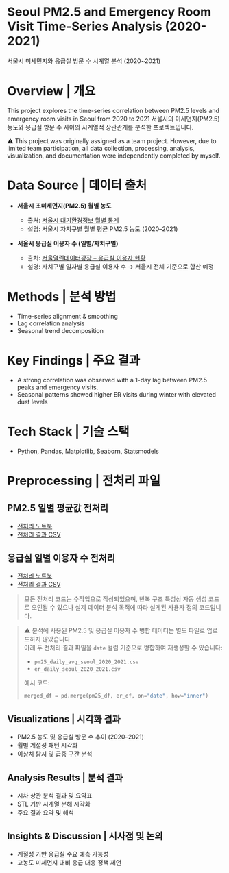 # Seoul PM2.5 and Emergency Room Visit Time-Series Analysis (2020-2021)
서울시 미세먼지와 응급실 방문 수 시계열 분석 (2020~2021)

# Overview | 개요
This project explores the time-series correlation between PM2.5 levels and emergency room visits in Seoul from 2020 to 2021
서울시의 미세먼지(PM2.5) 농도와 응급실 방문 수 사이의 시계열적 상관관게를 분석한 프로젝트입니다.

⚠️ This project was originally assigned as a team project. However, due to limited team participation, all data collection, processing, analysis, visualization, and documentation were independently completed by myself.

# Data Source | 데이터 출처
- **서울시 초미세먼지(PM2.5) 월별 농도**
  - 출처: [서울시 대기환경정보 월별 통계](https://cleanair.seoul.go.kr/statistics/monthAverage)
  - 설명: 서울시 자치구별 월별 평균 PM2.5 농도 (2020–2021)

- **서울시 응급실 이용자 수 (일별/자치구별)**
  - 출처: [서울열린데이터광장 – 응급실 이용자 현황](https://data.seoul.go.kr/dataList/11035/S/2/datasetView.do)
  - 설명: 자치구별 일자별 응급실 이용자 수 → 서울시 전체 기준으로 합산 예정
    
# Methods | 분석 방법
- Time-series alignment & smoothing
- Lag correlation analysis
- Seasonal trend decomposition

# Key Findings | 주요 결과
- A strong correlation was observed with a 1-day lag between PM2.5 peaks and emergency visits.
- Seasonal patterns showed higher ER visits during winter with elevated dust levels

# Tech Stack | 기술 스택
- Python, Pandas, Matplotlib, Seaborn, Statsmodels

# Preprocessing | 전처리 파일

## PM2.5 일별 평균값 전처리

- [전처리 노트북](https://github.com/kde-devs/seoul_air_emergency_analysis/blob/main/pm25_daily_seoul_2020_2021.ipynb)  
- [전처리 결과 CSV](https://github.com/kde-devs/seoul_air_emergency_analysis/blob/main/pm25_daily_avg_seoul_2020_2021.csv)

## 응급실 일별 이용자 수 전처리

- [전처리 노트북](https://github.com/kde-devs/seoul_air_emergency_analysis/blob/main/er_daily_seoul_2020_2021.ipynb)  
- [전처리 결과 CSV](https://github.com/kde-devs/seoul_air_emergency_analysis/blob/main/er_daily_seoul_2020_2021.csv)

> 모든 전처리 코드는 수작업으로 작성되었으며, 반복 구조 특성상 자동 생성 코드로 오인될 수 있으나 실제 데이터 분석 목적에 따라 설계된 사용자 정의 코드입니다.

> ⚠️ 분석에 사용된 PM2.5 및 응급실 이용자 수 병합 데이터는 별도 파일로 업로드하지 않았습니다.  
> 아래 두 전처리 결과 파일을 `date` 컬럼 기준으로 병합하여 재생성할 수 있습니다:
>
> - `pm25_daily_avg_seoul_2020_2021.csv`  
> - `er_daily_seoul_2020_2021.csv`
>
> 예시 코드:
>
> ```python
> merged_df = pd.merge(pm25_df, er_df, on="date", how="inner")
> ```

## Visualizations | 시각화 결과
- PM2.5 농도 및 응급실 방문 수 추이 (2020–2021)
- 월별 계절성 패턴 시각화
- 이상치 탐지 및 급증 구간 분석

## Analysis Results | 분석 결과
- 시차 상관 분석 결과 및 요약표
- STL 기반 시계열 분해 시각화
- 주요 결과 요약 및 해석

## Insights & Discussion | 시사점 및 논의
- 계절성 기반 응급실 수요 예측 가능성
- 고농도 미세먼지 대비 응급 대응 정책 제언




